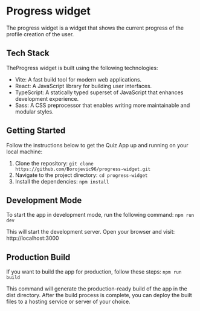 # Progress widget
The progress widget is a widget that shows the current progress of the profile creation of the user.

## Tech Stack

TheProgress widget is built using the following technologies:

- Vite: A fast build tool for modern web applications.
- React: A JavaScript library for building user interfaces.
- TypeScript: A statically typed superset of JavaScript that enhances development experience.
- Sass: A CSS preprocessor that enables writing more maintainable and modular styles.


## Getting Started

Follow the instructions below to get the Quiz App up and running on your local machine:

1. Clone the repository: `git clone https://github.com/Borojevic96/progress-widget.git`
2. Navigate to the project directory: `cd progress-widget`
3. Install the dependencies: `npm install`


## Development Mode
To start the app in development mode, run the following command:
`npm run dev`

This will start the development server. Open your browser and visit: http://localhost:3000

## Production Build
If you want to build the app for production, follow these steps:
`npm run build`

This command will generate the production-ready build of the app in the dist directory.
After the build process is complete, you can deploy the built files to a hosting service or server of your choice.

